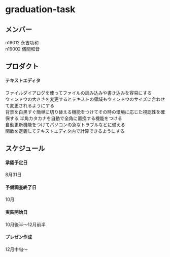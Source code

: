 # graduation-task  
## メンバー
n19012 永吉功和  
n19002 儀間和音


## プロダクト
#### テキストエディタ
ファイルダイアログを使ってファイルの読み込みや書き込みを容易にする  
ウィンドウの大きさを変更するとテキストの領域もウィンドウのサイズに合わせて変更されるようにする  
背景を白黒すぐ簡単に切り替える機能をつけてその時の環境に応じた視認性を確保する
半角カタカナを自動で全角に置換する機能をつける  
自動更新機能をつけてパソコンの急なトラブルなどに備える  
関数を定義してテキストエディタ内で計算できるようにする


## スケジュール
#### 承認予定日
8月31日
#### 予備調査終了日
10月
#### 実装開始日
10月後半～12月前半
#### プレゼン作成
12月中旬～

